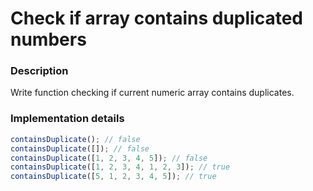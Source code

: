 # Check if array contains duplicated numbers

### Description

Write function checking if current numeric array contains duplicates.

### Implementation details

```js
containsDuplicate(); // false
containsDuplicate([]); // false
containsDuplicate([1, 2, 3, 4, 5]); // false
containsDuplicate([1, 2, 3, 4, 1, 2, 3]); // true
containsDuplicate([5, 1, 2, 3, 4, 5]); // true
```
